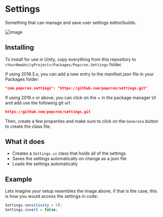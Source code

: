 # Settings
Something that can manage and save user settings editor/builds.

![image](https://media.discordapp.net/attachments/461266635383111680/767508875687100436/unknown.png)

## Installing
To install for use in Unity, copy everything from this repository to `<YourNewUnityProject>/Packages/Popcron.Settings` folder.

If using 2018.3.x, you can add a new entry to the manifest.json file in your Packages folder:
```json
"com.popcron.settings": "https://github.com/popcron/settings.git"
```

If using 2019.x or above, you can click on the + in the package manager UI and add use the following git url:
```json
https://github.com/popcron/settings.git
```

Then, create a few properties and make sure to click on the `Generate` button to create the class file.

## What it does
- Creates a `Settings.cs` class that holds all of the settings
- Saves the settings automatically on change as a json file
- Loads the settings automatically

## Example
Lets imagine your setup resembles the image above, if that is the case, this is how you would access the settings in code:
```cs
Settings.sensitivity = 5f;
Settings.invert = false;
```
